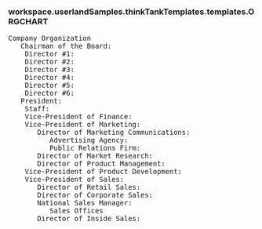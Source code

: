 ### workspace.userlandSamples.thinkTankTemplates.templates.ORGCHART
<pre>
Company Organization
   Chairman of the Board: 
    Director #1: 
    Director #2: 
    Director #3: 
    Director #4: 
    Director #5: 
    Director #6:
   President: 
    Staff: 
    Vice-President of Finance: 
    Vice-President of Marketing: 
       Director of Marketing Communications: 
          Advertising Agency: 
          Public Relations Firm: 
       Director of Market Research: 
       Director of Product Management: 
    Vice-President of Product Development: 
    Vice-President of Sales: 
       Director of Retail Sales: 
       Director of Corporate Sales: 
       National Sales Manager: 
          Sales Offices
       Director of Inside Sales: 

</pre>